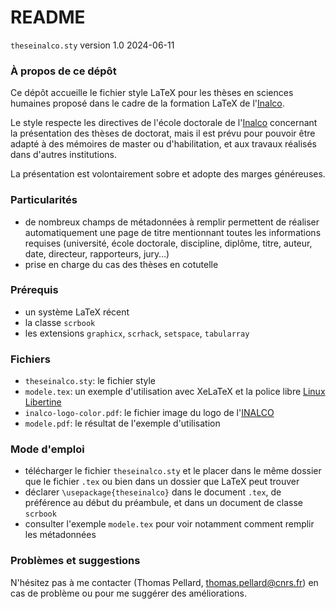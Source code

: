 # README #

`theseinalco.sty` version 1.0 2024-06-11

### À propos de ce dépôt ###

Ce dépôt accueille le fichier style LaTeX pour les thèses en sciences humaines proposé dans le cadre de la formation LaTeX de l'[Inalco](http://www.inalco.fr/).

Le style respecte les directives de l'école doctorale de l'[Inalco](http://www.inalco.fr/) concernant la présentation des thèses de doctorat, mais il est prévu pour pouvoir être adapté à des mémoires de master ou d'habilitation, et aux travaux réalisés dans d'autres institutions.

La présentation est volontairement sobre et adopte des marges généreuses.

### Particularités ###

* de nombreux champs de métadonnées à remplir permettent de réaliser automatiquement une page de titre mentionnant toutes les informations requises (université, école doctorale, discipline, diplôme, titre, auteur, date, directeur, rapporteurs, jury…)
* prise en charge du cas des thèses en cotutelle

### Prérequis ###

* un système LaTeX récent
* la classe `scrbook`
* les extensions `graphicx`, `scrhack`, `setspace`, `tabularray`

### Fichiers ###

* `theseinalco.sty`: le fichier style
* `modele.tex`: un exemple d'utilisation avec XeLaTeX et la police libre [Linux Libertine](http://www.linuxlibertine.org/)
* `inalco-logo-color.pdf`: le fichier image du logo de l'[INALCO](http://www.inalco.fr/)
* `modele.pdf`: le résultat de l'exemple d'utilisation

### Mode d'emploi ###

* télécharger le fichier `theseinalco.sty` et le placer dans le même dossier que le fichier `.tex` ou bien dans un dossier que LaTeX peut trouver
* déclarer `\usepackage{theseinalco}` dans le document `.tex`, de préférence au début du préambule, et dans un document de classe `scrbook`
* consulter l'exemple `modele.tex` pour voir notamment comment remplir les métadonnées

### Problèmes et suggestions ###

N'hésitez pas à me contacter (Thomas Pellard, <thomas.pellard@cnrs.fr>) en cas de problème ou pour me suggérer des améliorations.
